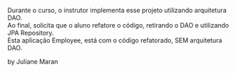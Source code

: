 Durante o curso, o instrutor implementa esse projeto utilizando arquitetura DAO.  
Ao final, solicita que o aluno refatore o código, retirando o DAO e utilizando JPA Repository.  
Esta aplicação Employee, está com o código refatorado, SEM arquitetura DAO.   

by Juliane Maran       
